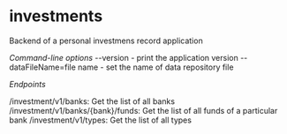 # investments
Backend of a personal investmens record application

*Command-line options*
--version - print the application version
--dataFileName=file name - set the name of data repository file

*Endpoints*

/investment/v1/banks: Get the list of all banks
/investment/v1/banks/{bank}/funds: Get the list of all funds of a particular bank
/investment/v1/types: Get the list of all types
